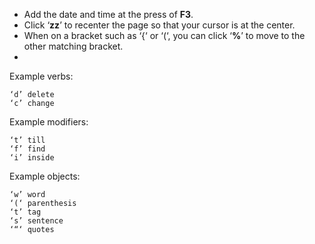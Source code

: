 - Add the date and time at the press of **F3**.
- Click ‘**zz**’ to recenter the page so that your cursor is at the center.
- When on a bracket such as ‘{‘ or ‘(‘, you can click ‘**%**’ to move to the other matching bracket.
- 

Example verbs:

    ‘d’ delete
    ‘c’ change

Example modifiers:

    ‘t’ till
    ‘f’ find
    ‘i’ inside

Example objects:

    ‘w’ word
    ‘(‘ parenthesis
    ‘t’ tag
    ‘s’ sentence
    ‘“‘ quotes